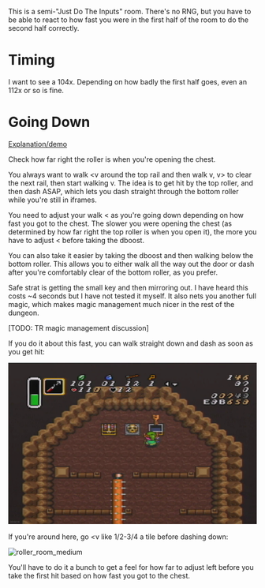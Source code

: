 This is a semi-"Just Do The Inputs" room. There's no RNG, but you have to be able to react to how fast you were in the first half of the room to do the second half correctly.

# Timing

I want to see a 104x. Depending on how badly the first half goes, even an 112x or so is fine.


# Going Down

[Explanation/demo](https://www.twitch.tv/videos/682867807)

Check how far right the roller is when you're opening the chest.

You always want to walk <v around the top rail and then walk v, v> to clear the next rail, then start walking v. The idea is to get hit by the top roller, and then dash ASAP, which lets you dash straight through the bottom roller while you're still in iframes.

You need to adjust your walk < as you're going down depending on how fast you got to the chest. The slower you were opening the chest (as determined by how far right the top roller is when you open it), the more you have to adjust < before taking the dboost.

You can also take it easier by taking the dboost and then walking below the bottom roller. This allows you to either walk all the way out the door or dash after you're comfortably clear of the bottom roller, as you prefer.

Safe strat is getting the small key and then mirroring out. I have heard this costs ~4 seconds but I have not tested it myself. It also nets you another full magic, which makes magic management much nicer in the rest of the dungeon.

[TODO: TR magic management discussion]

If you do it about this fast, you can walk straight down and dash as soon as you get hit:

![roller_room_fast](roller_room_fast.png)

If you're around here, go <v like 1/2-3/4 a tile before dashing down:

![roller_room_medium](roller_room_kind_fast.png)

You'll have to do it a bunch to get a feel for how far to adjust left before you take the first hit based on how fast you got to the chest.
